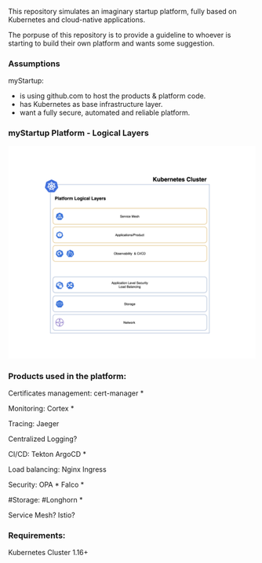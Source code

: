 This repository simulates an imaginary startup platform, fully based on Kubernetes and cloud-native applications.

The porpuse of this repository is to provide a guideline to whoever is starting to build their own platform and wants some suggestion.

### Assumptions

myStartup:

* is using github.com to host the products & platform code.
* has Kubernetes as base infrastructure layer.
* want a fully secure, automated and reliable platform.


### myStartup Platform - Logical Layers

![myStartup Platform Logical Diagram](images/myStartupPlatform.png)


### Products used in the platform:

Certificates management:
cert-manager *

Monitoring:
Cortex * 

Tracing:
Jaeger

Centralized Logging?


CI/CD:
Tekton
ArgoCD * 


Load balancing:
Nginx Ingress

Security:
OPA *
Falco *

#Storage:
#Longhorn * 

Service Mesh?
Istio?

### Requirements:

Kubernetes Cluster 1.16+
